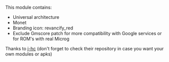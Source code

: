 This module contains:

- Universal architecture
- Monet
- Branding icon: revancify_red
- Exclude Gmscore patch for more compatibility with Google services or for ROM's with real Microg

Thanks to [j-hc](https://github.com/j-hc/revanced-magisk-module) (don't forget to check their repository in case you want your own modules or apks)
